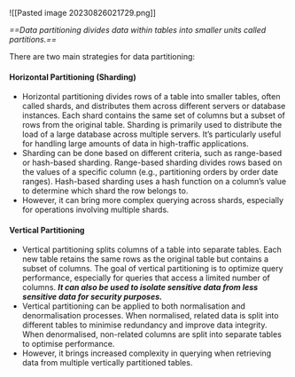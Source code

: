 ![[Pasted image 20230826021729.png]]

*==Data partitioning divides data within tables into smaller units called partitions.==*

There are two main strategies for data partitioning:

#### Horizontal Partitioning (Sharding)

- Horizontal partitioning divides rows of a table into smaller tables, often called shards, and distributes them across different servers or database instances. Each shard contains the same set of columns but a subset of rows from the original table. Sharding is primarily used to distribute the load of a large database across multiple servers. It’s particularly useful for handling large amounts of data in high-traffic applications.
- Sharding can be done based on different criteria, such as range-based or hash-based sharding. Range-based sharding divides rows based on the values of a specific column (e.g., partitioning orders by order date ranges). Hash-based sharding uses a hash function on a column’s value to determine which shard the row belongs to.
- However, it can bring more complex querying across shards, especially for operations involving multiple shards.

#### Vertical Partitioning

- Vertical partitioning splits columns of a table into separate tables. Each new table retains the same rows as the original table but contains a subset of columns. The goal of vertical partitioning is to optimize query performance, especially for queries that access a limited number of columns. ***It can also be used to isolate sensitive data from less sensitive data for security purposes.***
- Vertical partitioning can be applied to both normalisation and denormalisation processes. When normalised, related data is split into different tables to minimise redundancy and improve data integrity. When denormalised, non-related columns are split into separate tables to optimise performance.
- However, it brings increased complexity in querying when retrieving data from multiple vertically partitioned tables.